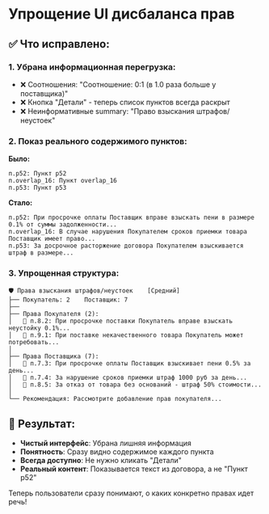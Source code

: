 # Упрощение UI дисбаланса прав

## ✅ Что исправлено:

### 1. **Убрана информационная перегрузка**:
- ❌ Соотношения: "Соотношение: 0:1 (в 1.0 раза больше у поставщика)"
- ❌ Кнопка "Детали" - теперь список пунктов всегда раскрыт
- ❌ Неинформативные summary: "Право взыскания штрафов/неустоек"

### 2. **Показ реального содержимого пунктов**:
**Было:**
```
п.p52: Пункт p52
п.overlap_16: Пункт overlap_16
п.p53: Пункт p53
```

**Стало:**
```
п.p52: При просрочке оплаты Поставщик вправе взыскать пени в размере 0.1% от суммы задолженности...
п.overlap_16: В случае нарушения Покупателем сроков приемки товара Поставщик имеет право...
п.p53: За досрочное расторжение договора Покупателем взыскивается штраф в размере...
```

### 3. **Упрощенная структура**:
```
🛡️ Права взыскания штрафов/неустоек    [Средний]
├── Покупатель: 2    Поставщик: 7
├── 
├── Права Покупателя (2):
│   📄 п.8.2: При просрочке поставки Покупатель вправе взыскать неустойку 0.1%...
│   📄 п.9.1: При поставке некачественного товара Покупатель может потребовать...
│
├── Права Поставщика (7):
│   📄 п.7.3: При просрочке оплаты Поставщик взыскивает пени 0.5% за день...
│   📄 п.7.4: За нарушение сроков приемки штраф 1000 руб за день...
│   📄 п.8.5: За отказ от товара без оснований - штраф 50% стоимости...
│
└── Рекомендация: Рассмотрите добавление прав покупателя...
```

## 🎯 Результат:
- **Чистый интерфейс**: Убрана лишняя информация
- **Понятность**: Сразу видно содержимое каждого пункта
- **Всегда доступно**: Не нужно кликать "Детали"
- **Реальный контент**: Показывается текст из договора, а не "Пункт p52"

Теперь пользователи сразу понимают, о каких конкретно правах идет речь!